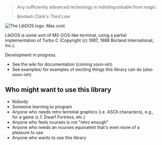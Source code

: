 > Any sufficiently advanced technology is indistinguishable from magic.
>
> &mdash <cite>Clark's Third Law</cite>

![The LibDOS logo. Max cool.](https://github.com/xiphiasnonus/LibDOS/blob/master/screenshots/logo.png)

LibDOS is some sort of MS-DOS-like terminal, using a partial implementation of Turbo C (Copyright (c) 1987, 1988 Borland International, Inc.).

Development in progress.

- See the wiki for documentation (coming soon-ish)
- See examples/ for examples of exciting things this library can do (also soon-ish)

## Who might want to use this library

- Nobody
- Someone learning to program
- Anyone who needs retro terminal graphics (i.e. ASCII characters), e.g., for a game (c.f. Dwarf Fortress, etc.)
- Anyone who feels ncurses is not "retro enough"
- Anyone who needs an ncurses equivalent that's even more of a pleasure to use
- Anyone who wants to use this library